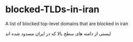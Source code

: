 # blocked-TLDs-in-iran
A list of blocked top-level domains that are blocked in iran

لیستی از دامنه های سطح بالا که در ایران مسدود شده اند
